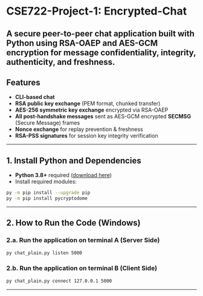 # CSE722-Project-1: Encrypted-Chat

A secure peer-to-peer chat application built with Python using **RSA-OAEP** and **AES-GCM** encryption for message confidentiality, integrity, authenticity, and freshness. 
---

## Features
- **CLI-based chat** 
- **RSA public key exchange** (PEM format, chunked transfer)
- **AES-256 symmetric key exchange** encrypted via RSA-OAEP
- **All post-handshake messages** sent as AES-GCM encrypted **SECMSG** (Secure Message) frames
- **Nonce exchange** for replay prevention & freshness
- **RSA-PSS signatures** for session key integrity verification

---


## 1. Install Python and Dependencies

- **Python 3.8+** required ([download here](https://www.python.org/downloads/))
- Install required modules:

```bash
py -m pip install --upgrade pip
py -m pip install pycryptodome
```

---

## 2. How to Run the Code (Windows)

### 2.a. Run the application on terminal A (Server Side)
```bash
py chat_plain.py listen 5000
```

### 2.b. Run the application on terminal B (Client Side)
```bash
py chat_plain.py connect 127.0.0.1 5000
```

---
